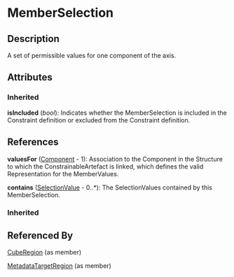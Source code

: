
# MemberSelection





## Description

A set of permissible values for one component of the axis.


## Attributes

### Inherited

**isIncluded** (*bool*): Indicates whether the MemberSelection is included in the Constraint definition or excluded from the Constraint definition.



## References

**valuesFor** ([Component](../Base/Component.md) - 1): Association to the Component in the Structure to which the ConstrainableArtefact is linked, which defines the valid Representation for the MemberValues.

**contains** ([SelectionValue](SelectionValue.md) - 0..*): The SelectionValues contained by this MemberSelection.

### Inherited



## Referenced By

[CubeRegion](CubeRegion.md) (as member)

[MetadataTargetRegion](MetadataTargetRegion.md) (as member)


